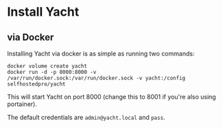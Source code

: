 # Install Yacht

## via Docker
Installing Yacht via docker is as simple as running two commands:

```
docker volume create yacht
docker run -d -p 8000:8000 -v /var/run/docker.sock:/var/run/docker.sock -v yacht:/config selfhostedpro/yacht
```
This will start Yacht on port 8000 (change this to 8001 if you're also using portainer).

The default credentials are `admin@yacht.local` and `pass`.